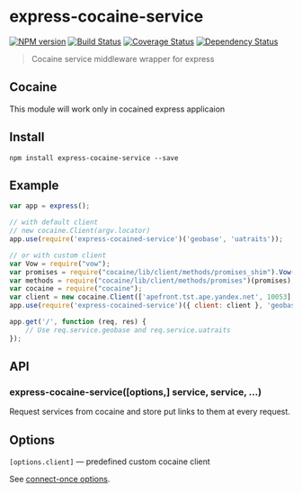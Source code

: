 # express-cocaine-service 
[![NPM version][npm-image]][npm-url] [![Build Status][travis-image]][travis-url] [![Coverage Status][coveralls-image]][coveralls-url] [![Dependency Status][depstat-image]][depstat-url]
> Cocaine service middleware wrapper for express

## Cocaine

This module will work only in cocained express applicaion

## Install

`npm install express-cocaine-service --save`

## Example

```js
var app = express();

// with default client
// new cocaine.Client(argv.locator)
app.use(require('express-cocained-service')('geobase', 'uatraits'));

// or with custom client
var Vow = require("vow");
var promises = require("cocaine/lib/client/methods/promises_shim").Vow(Vow);
var methods = require("cocaine/lib/client/methods/promises")(promises);
var cocaine = require("cocaine");
var client = new cocaine.Client(['apefront.tst.ape.yandex.net', 10053], methods)
app.use(require('express-cocained-service')({ client: client }, 'geobase', 'uatraits'));

app.get('/', function (req, res) {
	// Use req.service.geobase and req.service.uatraits
});
```

## API

### express-cocaine-service([options,] service, service, ...)

Request services from cocaine and store put links to them at every request.

## Options

```[options.client]``` — predefined custom cocaine client

See [connect-once options](https://github.com/floatdrop/connect-once).

[npm-url]: https://npmjs.org/package/express-cocaine-service

[npm-url]: https://npmjs.org/package/express-cocaine-service
[npm-image]: https://badge.fury.io/js/express-cocaine-service.png

[travis-url]: http://travis-ci.org/floatdrop/express-cocaine-service
[travis-image]: https://travis-ci.org/floatdrop/express-cocaine-service.png?branch=master

[coveralls-url]: https://coveralls.io/r/floatdrop/express-cocaine-service
[coveralls-image]: https://coveralls.io/repos/floatdrop/express-cocaine-service/badge.png

[depstat-url]: https://david-dm.org/floatdrop/express-cocaine-service
[depstat-image]: https://david-dm.org/floatdrop/express-cocaine-service.png?theme=shields.io
